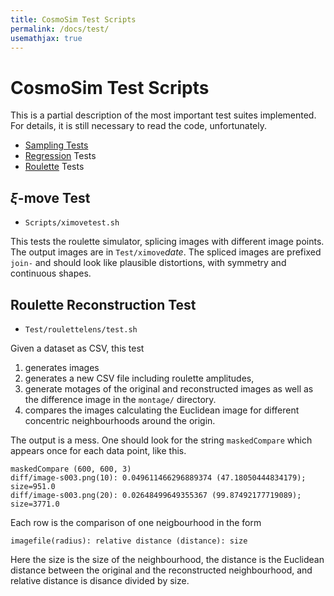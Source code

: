 ```yaml
---
title: CosmoSim Test Scripts
permalink: /docs/test/
usemathjax: true
---
```


# CosmoSim Test Scripts

This is a partial description of the most important test
suites implemented.
For details, it is still necessary to read the code, unfortunately.

+ [Sampling Tests](Sampling)
+ [Regression](Regression) Tests
+ [Roulette](Roulette) Tests

## $\xi$-move Test

+ `Scripts/ximovetest.sh`

This tests the roulette simulator, splicing images with 
different image points.
The output images are in `Test/ximove`*date*.  The spliced
images are prefixed `join-` and should look like plausible
distortions, with symmetry and continuous shapes.

## Roulette Reconstruction Test

+ `Test/roulettelens/test.sh`

Given a dataset as CSV, this test
1. generates images 
2. generates a new CSV file including roulette amplitudes, 
3. generate motages of the original and reconstructed images
   as well as the difference image in the `montage/` directory.
1. compares the images calculating the Euclidean image for
   different concentric neighbourhoods around the origin.

The output is a mess.  One should look for the string 
`maskedCompare` which appears once for each data point,
like this.
```
maskedCompare (600, 600, 3)
diff/image-s003.png(10): 0.049611466296889374 (47.18050444834179); size=951.0
diff/image-s003.png(20): 0.02648499649355367 (99.87492177719089); size=3771.0
```
Each row is the comparison of one neigbourhood in the form
```
imagefile(radius): relative distance (distance): size
```
Here the size is the size of the neighbourhood, the distance
is the Euclidean distance between the original and the reconstructed
neighbourhood, and relative distance is disance divided by size.

